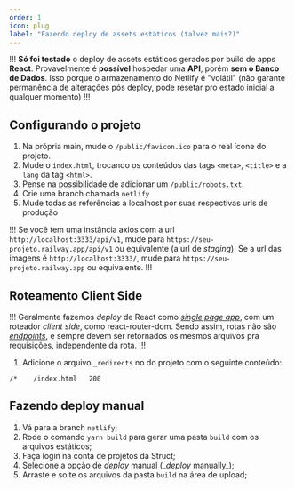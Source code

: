 ```yaml
---
order: 1
icon: plug
label: "Fazendo deploy de assets estáticos (talvez mais?)"
---
```


!!!
**Só foi testado** o deploy de assets estáticos gerados por build de apps **React**. Provavelmente é **possível** hospedar uma **API**, porém **sem o Banco de Dados**. Isso porque o armazenamento do Netlify é "volátil" (não garante permanência de alterações pós deploy, pode resetar pro estado inicial a qualquer momento)
!!!

<!-- Ultima atualização: 23/09/2023 -->
<!-- Autor(es): Artur Padovesi -->

## Configurando o projeto

1. Na própria main, mude o `/public/favicon.ico` para o real ícone do projeto.
2. Mude o `index.html`, trocando os conteúdos das tags `<meta>`, `<title>` e a `lang` da tag `<html>`.
3. Pense na possibilidade de adicionar um `/public/robots.txt`.
4. Crie uma branch chamada `netlify`
5. Mude todas as referências a localhost por suas respectivas urls de produção

!!!
Se você tem uma instância axios com a url `http://localhost:3333/api/v1`, mude para `https://seu-projeto.railway.app/api/v1` ou equivalente (a url de _staging_). Se a url das imagens é `http://localhost:3333/`, mude para `https://seu-projeto.railway.app` ou equivalente.
!!!

## Roteamento Client Side

!!!
Geralmente fazemos _deploy_ de React como [_single page app_](https://en.wikipedia.org/wiki/Single-page_application), com um roteador _client side_, como react-router-dom. Sendo assim, rotas não são [_endpoints_](https://www.cloudflare.com/pt-br/learning/security/api/what-is-api-endpoint/), e sempre devem ser retornados os mesmos arquivos pra requisições, independente da rota.
!!!

1. Adicione o arquivo `_redirects` no do projeto com o seguinte conteúdo:

```
/*    /index.html   200
```

## Fazendo deploy manual

1. Vá para a branch `netlify`;
2. Rode o comando `yarn build` para gerar uma pasta `build` com os arquivos estáticos;
3. Faça login na conta de projetos da Struct;
4. Selecione a opção de _deploy_ manual (\__deploy_ manually\_);
5. Arraste e solte os arquivos da pasta `build` na área de upload;
